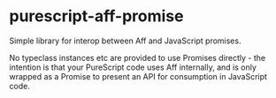 # purescript-aff-promise

Simple library for interop between Aff and JavaScript promises.

No typeclass instances etc are provided to use Promises directly - the intention is that your PureScript code uses Aff
internally, and is only wrapped as a Promise to present an API for consumption in JavaScript code.
